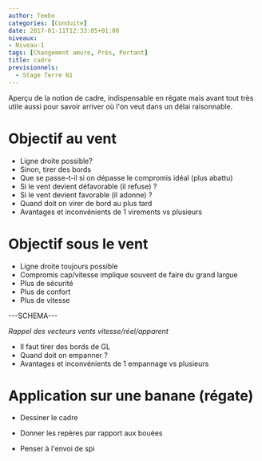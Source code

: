 ```yaml
---
author: Teebo
categories: [Conduite]
date: 2017-01-11T12:33:05+01:00
niveaux:
- Niveau-1
tags: [Changement amure, Près, Portant]
title: cadre
previsionnels:
  - Stage Terre N1
---
```

Aperçu de la notion de cadre, indispensable en régate mais avant tout très utile aussi pour savoir arriver où l'on veut dans un délai raisonnable.
<!--more-->

# Objectif au vent
* Ligne droite possible?
* Sinon, tirer des bords
* Que se passe-t-il si on dépasse le compromis idéal (plus abattu)
* Si le vent devient défavorable (il refuse) ?
* Si le vent devient favorable (il adonne) ?
* Quand doit on virer de bord au plus tard
* Avantages et inconvénients de 1 virements vs plusieurs

# Objectif sous le vent
* Ligne droite toujours possible
* Compromis cap/vitesse implique souvent de faire du grand largue
 * Plus de sécurité
 * Plus de confort
 * Plus de vitesse

 ---SCHEMA---

 _Rappel des vecteurs vents vitesse/réel/apparent_

* Il faut tirer des bords de GL
* Quand doit on empanner ?
* Avantages et inconvénients de 1 empannage vs plusieurs

# Application sur une banane (régate)
* Dessiner le cadre
* Donner les repères par rapport aux bouées

* Penser à l'envoi de spi
